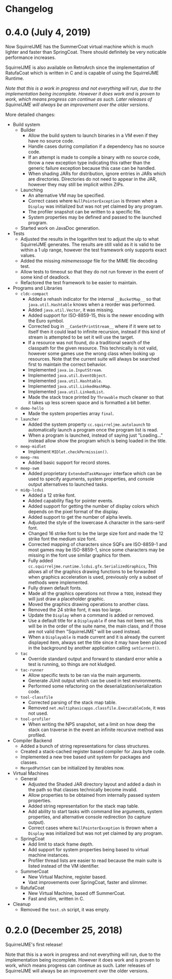 # Changelog

# 0.4.0 (July 4, 2019)

Now SquirrelJME has the SummerCoat virtual machine which is much lighter and
faster than SpringCoat. There should definitely be very noticable performance
increases.

SquirrelJME is also available on RetroArch since the implementation of
RatufaCoat which is written in C and is capable of using the SquirrelJME
Runtime.

_Note that this is a work in progress and not everything will run, due to_
_the implementation being incomplete. However it does work and is proven to_
_work, which means progress can continue as such. Later releases of_
_SquirrelJME will always be an improvement over the older versions._

More detailed changes:

 * Build system
   * Builder
     * Allow the build system to launch binaries in a VM even if they have no
       source code.
     * Handle cases during compilation if a dependency has no source code.
     * If an attempt is made to compile a binary with no source code, throw a
       new exception type indicating this rather than the generic failure
       exception because this case can be handled.
     * When shading JARs for distribution, ignore entries in JARs which are
       directories. Directories do not need to appear in the JAR, however they
       may still be implicit within ZIPs.
   * Launching
     * An alternative VM may be specified.
     * Correct cases where `NullPointerException` is thrown when a `Display`
       was initialized but was not yet claimed by any program.
     * The profiler snapshot can be written to a specific file.
     * System properties may be defined and passed to the launched program.
   * Started work on JavaDoc generation.
 * Tests
   * Adjusted the results in the logarithm test to adjust the ulp to what
     SquirrelJME generates. The results are still valid as it is valid to
     be within a 1 ulp range, however the test framework only supports
     exact values.
   * Added the missing _mimemessage_ file for the MIME file decoding test.
   * Allow tests to timeout so that they do not run forever in the event of
     some kind of deadlock.
   * Refactored the test framework to be easier to maintain.
 * Programs and Libraries
   * `cldc-compact`
     * Added a rehash indicator for the internal `__BucketMap__` so that
       `java.util.Hashtable` knows when a reorder was performed.
     * Added `java.util.Vector`, it was missing.
     * Added support for ISO-8859-15, this is the newer encoding with the
       Euro symbol.
     * Corrected bug in `__CanSetPrintStream__` where if it were set to itself
       then it could lead to infinite recursion, instead if this kind of
       stream is attempted to be set it will use the target.
     * If a resource was not found, do a traditional search of the classpath
       for the given resource. This technically is not valid, however some
       games use the wrong class when looking up resources. Note that the
       current suite will always be searched first to maintain the correct
       behavior.
     * Implemented `java.io.InputStream`.
     * Implemented `java.util.EventObject`.
     * Implemented `java.util.Hashtable`.
     * Implemented `java.util.LinkedHashMap`.
     * Implemented `java.util.LinkedList`.
     * Made the stack trace printed by `Throwable` much cleaner so that it
       takes up less screen space and is formatted a bit better.
   * `demo-hello`
     * Made the system properties array `final`.
   * `launcher`
     * Added the system property `cc.squirreljme.autolaunch` to automatically
       launch a program once the program list is read.
     * When a program is launched, instead of saying just "Loading..." instead
       allow show the program which is being loaded in the title.
   * `meep-midlet`
     * Implement `MIDlet.checkPermission()`.
   * `meep-rms`
     * Added basic support for record stores.
   * `meep-swm`
     * Added proprietary `ExtendedTaskManager` interface which can be used
       to specify arguments, system properties, and console output alternatives
       to launched tasks.
   * `midp-lcdui`
     * Added a 12 strike font.
     * Added capability flag for pointer events.
     * Added support for getting the number of display colors which depends on
       the pixel format of the display.
     * Added support to get the number of alpha levels.
     * Adjusted the style of the lowercase A character in the sans-serif font.
     * Changed 16 strike font to be the large size font and made the 12 strike
       font the medium size font.
     * Corrected mapping of characters since SQFs are ISO-8859-1 and most games
       may be ISO-8859-1, since some characters may be missing in the font
       use similar graphics for them.
     * Fully added `cc.squirreljme.runtime.lcdui.gfx.SerializedGraphics`, This
       allows all of the graphics drawing functions to be forwarded when
       graphics acceleration is used, previously only a subset of methods were
       implemented.
     * Fully drawn default fonts.
     * Made all the graphics operations not throw a `TODO`, instead they will
       just draw a placeholder graphic.
     * Moved the graphics drawing operations to another class.
     * Removed the 24 strike font, it was too large.
     * Update the `Display` when a command is added or removed.
     * Use a default title for a `Displayable` if one has not been set, this
       will be in the order of the suite name, the main class, and if those
       are not valid then "SquirrelJME" will be used instead.
     * When a `Displayable` is made current and it is already the current
       displayed item, always set the title since it may have been placed in
       the background by another application calling `setCurrent()`.
   * `tac`
     * Override standard output and forward to standard error while a test is
       running, so things are not kludged.
   * `tac-runner`
     * Allow specific tests to be ran via the main arguments.
     * Generate JUnit output which can be used in test environments.
     * Performed some refactoring on the deserialization/serialization code.
   * `tool-classfile`
     * Corrected parsing of the stack map table.
     * Removed `net.multiphasicapps.classfile.ExecutableCode`, it was not used.
   * `tool-profiler`
     * When writing the NPS snapshot, set a limit on how deep the stack can
       traverse in the event an infinite recursive method was profiled.
 * Compiler Backend
   * Added a bunch of string representations for class structures.
   * Created a stack-cached register based compiler for Java byte code.
   * Implemented a new tree based unit system for packages and classes.
   * `MergedPathSet` can be initialized by iterables now.
 * Virtual Machines
   * General
     * Adjusted the Shaded JAR directory layout and added a dash in the path
       so that classes technically become invalid.
     * Allow properties to be obtained from internally passed system
       properties.
     * Added string representation for the stack map table.
     * Add ability to start tasks with command line arguments, system
       properties, and alternative console redirection (to capture output).
     * Correct cases where `NullPointerException` is thrown when a `Display`
       was initialized but was not yet claimed by any program.
   * SpringCoat
     * Add limit to stack frame depth.
     * Add support for system properties being based to virtual machine
       instances.
     * Profiler thread lists are easier to read because the main suite is
       listed instead of the VM identifier.
   * SummerCoat
     * New Virtual Machine, register based.
     * Vast improvements over SpringCoat, faster and slimmer.
   * RatufaCoat
     * New Virtual Machine, based off SummerCoat.
     * Fast and slim, written in C.
 * Cleanup
   * Removed the `test.sh` script, it was empty.

# 0.2.0 (December 25, 2018)

SquirrelJME's first release!

Note that this is a work in progress and not everything will run, due to
the implementation being incomplete. However it does work and is proven to
work, which means progress can continue as such. Later releases of SquirrelJME
will always be an improvement over the older versions.

